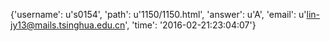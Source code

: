 {'username': u's0154', 'path': u'1150/1150.html', 'answer': u'A', 'email': u'lin-jy13@mails.tsinghua.edu.cn', 'time': '2016-02-21:23:04:07'}